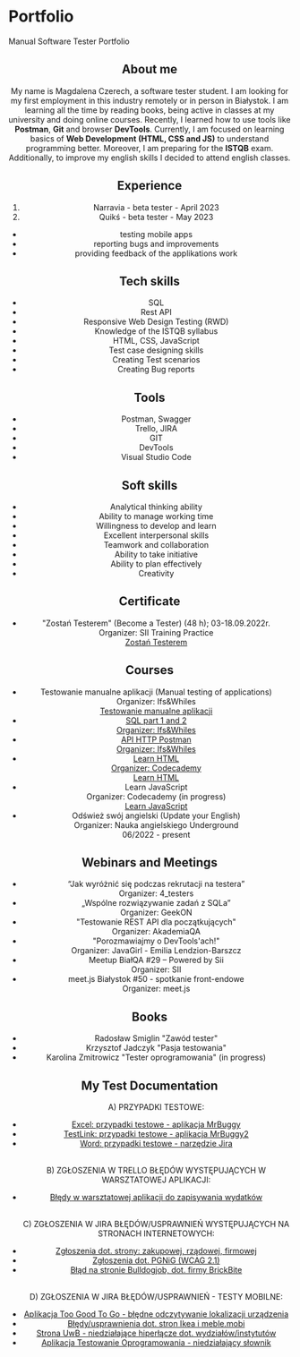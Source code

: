 # Portfolio
Manual Software Tester Portfolio

<header>
<h2>About me</h2>
<header/>

<p>My name is Magdalena Czerech, a software tester student. I am looking for my first employment in this industry remotely or in person in Białystok. I am learning all the time by reading books, being active in classes at my university and doing online courses. Recently, I learned how to use tools like <b>Postman</b>, <b>Git</b> and browser <b>DevTools</b>. Currently, I am focused on learning basics of <b>Web Development (HTML, CSS and JS)</b> to understand programming better. Moreover, I am preparing for the <b>ISTQB</b> exam. Additionally, to improve my english skills I decided to attend english classes.</p>

<h2>Experience</h2>
<ol>
<li>Narravia - beta tester - April 2023</li>
<li>Quikś - beta tester - May 2023</li>
</ol>
<ul>
<li>testing mobile apps</li>
<li>reporting bugs and improvements </li>
<li>providing feedback of the applikations work</li>
</ul>

<h2>Tech skills</h2>

<ul>
  <li>SQL</li>
  <li>Rest API</li>
  <li>Responsive Web Design Testing (RWD)</li>
  <li>Knowledge of the ISTQB syllabus</li>
  <li>HTML, CSS, JavaScript</li>
  <li>Test case designing skills</li>
  <li>Creating Test scenarios</li>
  <li>Creating Bug reports</li>
</ul>

<h2>Tools</h2>

<ul>
  <li>Postman, Swagger</li>
  <li>Trello, JIRA</li>
  <li>GIT</li>
  <li>DevTools</li>
  <li>Visual Studio Code</li>
</ul>
 
<h2>Soft skills</h2>

<ul>
  <li>Analytical thinking ability</li>
  <li>Ability to manage working time</li>
  <li>Willingness to develop and learn</li>
  <li>Excellent interpersonal skills</li>
  <li>Teamwork and collaboration</li>
  <li>Ability to take initiative</li>
  <li>Ability to plan effectively</li>
  <li>Creativity</li>
</ul>
 
<h2>Certificate</h2>
<ul>
  <li>"Zostań Testerem" (Become a Tester) (48 h); 03-18.09.2022r. </br>
  Organizer: SII Training Practice </br>
  <a href="https://sii.pl/szkolenia/oferta/zostan-testerem/">Zostań Testerem</a></li>
</ul>

<h2>Courses</h2>
<ul>
  <li> Testowanie manualne aplikacji (Manual testing of applications)</br>
  Organizer: Ifs&Whiles 
  <a href="https://www.czyitjestdlamnie.pl/warsztaty-testowanie-manualne-aplikacji"></br>Testowanie manualne aplikacji</li>
  <li>SQL part 1 and 2 </br>
  Organizer: Ifs&Whiles </li>
  <li>API HTTP Postman </br>
  Organizer: Ifs&Whiles</li>
  <li>Learn HTML</br>
  Organizer: Codecademy </br>
  <a href="https://www.codecademy.com/learn/learn-html">Learn HTML</a></li>
  <li> Learn JavaScript </br>
  Organizer: Codecademy (in progress)</br>
  <a href="https://www.codecademy.com/learn/introduction-to-javascript">Learn JavaScript</a>
  <li>Odśwież swój angielski (Update your English)</br>
  Organizer: Nauka angielskiego Underground </br>
  06/2022 - present </li>
</ul>

<h2>Webinars and Meetings</h2>
<ul>
  <li>“Jak wyróżnić się podczas rekrutacji na testera”</br>
  Organizer: 4_testers</li>
  <li>„Wspólne rozwiązywanie zadań z SQLa”</br>
  Organizer: GeekON</li>
  <li>"Testowanie REST API dla początkujących"</br>
  Organizer: AkademiaQA</li>
  <li>"Porozmawiajmy o DevTools'ach!"</br>
  Organizer: JavaGirl - Emilia Lendzion-Barszcz</li>
  <li>Meetup BiałQA #29 – Powered by Sii</br>
  Organizer: SII</li>
  <li>meet.js Białystok #50 - spotkanie front-endowe</br>
  Organizer: meet.js</li>
</ul>

<h2>Books</h2>
<ul>
 <li>Radosław Smiglin "Zawód tester"</li>
 <li>Krzysztof Jadczyk "Pasja testowania"</li>
 <li>Karolina Zmitrowicz "Tester oprogramowania" (in progress)</li>
</ul>

<h2>My Test Documentation</h2>
<ul>
<p> A) PRZYPADKI TESTOWE:</p>
  <li><a href="https://docs.google.com/spreadsheets/d/1eRVb_S9uuHFQUoCJXY80WxxeTbHUXhHX/edit?usp=sharing&ouid=104192795688704427530&rtpof=true&sd=true">Excel: przypadki testowe - aplikacja MrBuggy</a></li>
  <li><a href="https://drive.google.com/file/d/11hci3DARkCSVlCBjYzKGe4_4qQVvSCAk/view?usp=sharing">TestLink: przypadki testowe - aplikacja MrBuggy2</a></li>
  <li><a href="https://docs.google.com/document/d/1lPhgWbMQJ4XeHSdowc08pdRsE1Gkan9H/edit?usp=sharing&ouid=104192795688704427530&rtpof=true&sd=true">Word: przypadki testowe - narzędzie Jira</a></li> <br/>
  
 <p> B) ZGŁOSZENIA W TRELLO BŁĘDÓW WYSTĘPUJĄCYCH W WARSZTATOWEJ APLIKACJI:</p>
  <li><a href="https://trello.com/invite/b/Fkh389RO/ATTI6cba5c19c223d63793358838915aaeae9B53D83B/warsztaty-testowanie-manualne">Błędy w warsztatowej aplikacji do zapisywania wydatków</a></li><br/>
  
<p> C) ZGŁOSZENIA W JIRA BŁĘDÓW/USPRAWNIEŃ WYSTĘPUJĄCYCH NA STRONACH INTERNETOWYCH:</p>
  <li><a href="https://drive.google.com/drive/folders/1zsD4O2yw5Ywn4TWx2ocRzeyFAAaA44xB?usp=sharing">Zgłoszenia dot. strony: zakupowej, rządowej, firmowej </a></li>
  <li><a href="https://drive.google.com/drive/folders/1qGcb1Nwckbgs70EY7isHR1P6xQGEQmWH?usp=sharing">Zgłoszenia dot. PGNiG (WCAG 2.1)</a></li>
  <li><a href="https://drive.google.com/drive/folders/1TbD4RTpZ8ThSOdTCGnzdo9qGvqDcbfND?usp=sharing">Błąd na stronie Bulldogjob, dot. firmy BrickBite</a></li></br>
    
  <p> D) ZGŁOSZENIA W JIRA BŁĘDÓW/USPRAWNIEŃ - TESTY MOBILNE:<p>
  <li><a href="https://drive.google.com/file/d/18mGJWgp4aJrow2ui30LNdnGOjKyneUAN/view?usp=sharing">Aplikacja Too Good To Go - błędne odczytywanie lokalizacji urządzenia<a/></li>
  <li><a href="https://drive.google.com/drive/folders/1qnwS9qgQz4D4k8tmYtj4hZQtoPU1bfhY?usp=sharing">Błędy/usprawnienia dot. stron Ikea i meble.mobi</a></li>
  <li><a href="https://drive.google.com/file/d/1zD_NGtHmNVCXA5tYqrzmfRlUiDnuLa4v/view?usp=sharing">Strona UwB - niedziałające hiperłącze dot. wydziałów/instytutów</a></li>
  <li> <a href="https://drive.google.com/file/d/1X0jf2FOE8gedCRpNoZSLtO3el-O8NYtv/view?usp=sharing"> Aplikacja Testowanie Oprogramowania - niedziałający słownik</a></li>
</ul>
